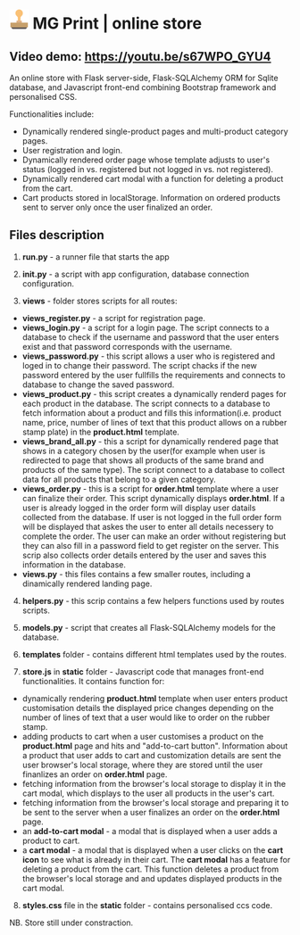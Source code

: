 # <img src="app/static/stampicon.png" alt="stamp_icon" width="35"/> **MG Print | online store**

## Video demo: https://youtu.be/s67WPO_GYU4

An online store with Flask server-side, Flask-SQLAlchemy ORM for Sqlite database, and Javascript front-end combining Bootstrap framework and personalised CSS.  

Functionalities include:
- Dynamically rendered single-product pages and multi-product category pages.
- User registration and login.
- Dynamically rendered order page whose template adjusts to user's status (logged in vs. registered but not logged in vs. not registered).
- Dynamically rendered cart modal with a function for deleting a product from the cart.
- Cart products stored in localStorage. Information on ordered products sent to server only once the user finalized an order.

## **Files description**
1. **run.py** - a runner file that starts the app

2. **__init__.py** - a script with app configuration, database connection configuration.

3. **views** - folder stores scripts for all routes:
- **views_register.py** - a script for registration page.
- **views_login.py** - a script for a login page. The script connects to a database
to check if the username and password that the user enters exist and that password
corresponds with the username. 
- **views_password.py** - this script allows a user who is registered and loged in to 
change their password. The script chacks if the new password entered by the user
fullfills the requirements and connects to database to change the saved password.
- **views_product.py** - this script creates a dynamically renderd pages for each
product in the database. The script connects to a database to fetch information
about a product and fills this information(i.e. product name, price, number of lines
of text that this product allows on a rubber stamp plate) in the **product.html** template.
- **views_brand_all.py** - this a script for dynamically rendered page that shows
in a category chosen by the user(for example when user is redirected to page that shows
all products of the same brand and products of the same type). The script connect
to a database to collect data for all products that belong to a given category.
- **views_order.py**  - this is a script for **order.html** template where a user
can finalize their order. This script dynamically displays **order.html**. If a user 
is already logged in the order form will display user datails collected from the database.
If user is not logged in the full order form will be displayed that askes the user
to enter all details necessery to complete the order. The user can make an order
without registering but they can also fill in a password field to get register 
on the server. This scrip also collects order details entered by the user and saves
this information in the database.
- **views.py** - this files contains a few smaller routes, including a dinamically
rendered landing page.

4. **helpers.py** - this scrip contains a few helpers functions used by routes scripts.

5. **models.py** - script that creates all Flask-SQLAlchemy models for the database.

6. **templates** folder - contains different html templates used by the routes.

7. **store.js** in **static** folder - Javascript code that manages front-end functionalities.
It contains function for:
- dynamically rendering **product.html** template when user enters product customisation
details the displayed price changes depending on the number of lines of text that
a user would like to order on the rubber stamp.
- adding products to cart when a user customises a product on the **product.html**
page and hits and "add-to-cart button". Information about a product that
user adds to cart and customization details are sent the user browser's local storage,
where they are stored until the user finanlizes an order on **order.html** page.
- fetching information from the browser's local storage to display it in the cart modal,
which displays to the user all products in the user's cart.
- fetching information from the browser's local storage and preparing it to be 
sent to the server when a user finalizes an order on the **order.html** page.
- an **add-to-cart modal** - a modal that is displayed when a user adds a product to cart.
- a **cart modal** - a modal that is displayed when a user clicks on the **cart icon** to see what
is already in their cart. The **cart modal** has a feature for deleting a product from 
the cart. This function deletes a product from the browser's local storage and
and updates displayed products in the cart modal.

8. **styles.css** file in the **static** folder - contains personalised ccs code.
















NB. Store still under constraction.